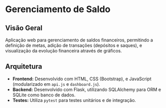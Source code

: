 # Gerenciamento de Saldo

## Visão Geral

Aplicação web para gerenciamento de saldos financeiros, permitindo a definição de metas, adição de transações (depósitos e saques), e visualização da evolução financeira através de gráficos.

## Arquitetura

- **Frontend:** Desenvolvido com HTML, CSS (Bootstrap), e JavaScript (modularizado em `api.js` e `dashboard.js`).
- **Backend:** Desenvolvido com Flask, utilizando SQLAlchemy para ORM e SQLite como banco de dados.
- **Testes:** Utiliza `pytest` para testes unitários e de integração.

